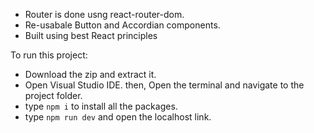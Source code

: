 + Router is done usng react-router-dom.
+ Re-usabale Button and Accordian components.
+ Built using best React principles

To run this project: 
+ Download the zip and extract it.
+ Open Visual Studio IDE. then, Open the terminal and navigate to the project folder.
+ type `npm i` to install all the packages.
+ type `npm run dev` and open the localhost link.

